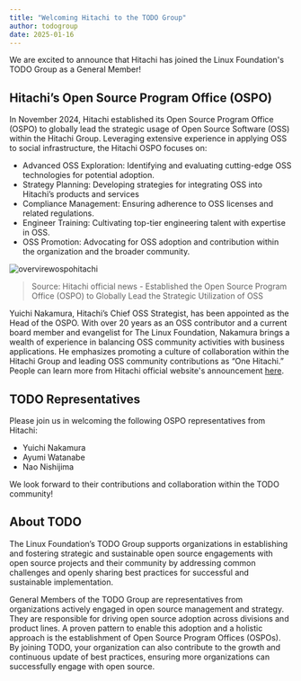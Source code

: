 ```yaml
---
title: "Welcoming Hitachi to the TODO Group"
author: todogroup
date: 2025-01-16
---
```


We are excited to announce that Hitachi has joined the Linux Foundation's TODO Group as a General Member!

## Hitachi’s Open Source Program Office (OSPO)

In November 2024, Hitachi established its Open Source Program Office (OSPO) to globally lead the strategic usage of Open Source Software (OSS) within the Hitachi Group. Leveraging extensive experience in applying OSS to social infrastructure, the Hitachi OSPO focuses on:

- Advanced OSS Exploration: Identifying and evaluating cutting-edge OSS technologies for potential adoption.
- Strategy Planning: Developing strategies for integrating OSS into Hitachi’s products and services
- Compliance Management: Ensuring adherence to OSS licenses and related regulations.
- Engineer Training: Cultivating top-tier engineering talent with expertise in OSS.
- OSS Promotion: Advocating for OSS adoption and contribution within the organization and the broader community.

![overvirewospohitachi](https://github.com/user-attachments/assets/303f0aee-107c-474a-82a0-63af62ce9422)

> Source: Hitachi official news - Established the Open Source Program Office (OSPO) to Globally Lead the Strategic Utilization of OSS

Yuichi Nakamura, Hitachi’s Chief OSS Strategist, has been appointed as the Head of the OSPO. With over 20 years as an OSS contributor and a current board member and evangelist for The Linux Foundation, Nakamura brings a wealth of experience in balancing OSS community activities with business applications. 
He emphasizes promoting a culture of collaboration within the Hitachi Group and leading OSS community contributions as “One Hitachi.” People can learn more from Hitachi official website's announcement [here](https://www.hitachi.com/New/cnews/month/2024/11/241108.html).

## TODO Representatives

Please join us in welcoming the following OSPO representatives from Hitachi:

- Yuichi Nakamura
- Ayumi Watanabe
- Nao Nishijima

We look forward to their contributions and collaboration within the TODO community!

## About TODO

The Linux Foundation’s TODO Group supports organizations in establishing and fostering strategic and sustainable open source engagements with open source projects and their community by addressing common challenges and openly sharing best practices for successful and sustainable implementation. 

General Members of the TODO Group are representatives from organizations actively engaged in open source management and strategy. They are responsible for driving open source adoption across divisions and product lines. A proven pattern to enable this adoption and a holistic approach is the establishment 
of Open Source Program Offices (OSPOs). By joining TODO, your organization can also contribute to the growth and continuous update of best practices, ensuring more organizations can successfully engage with open source.

